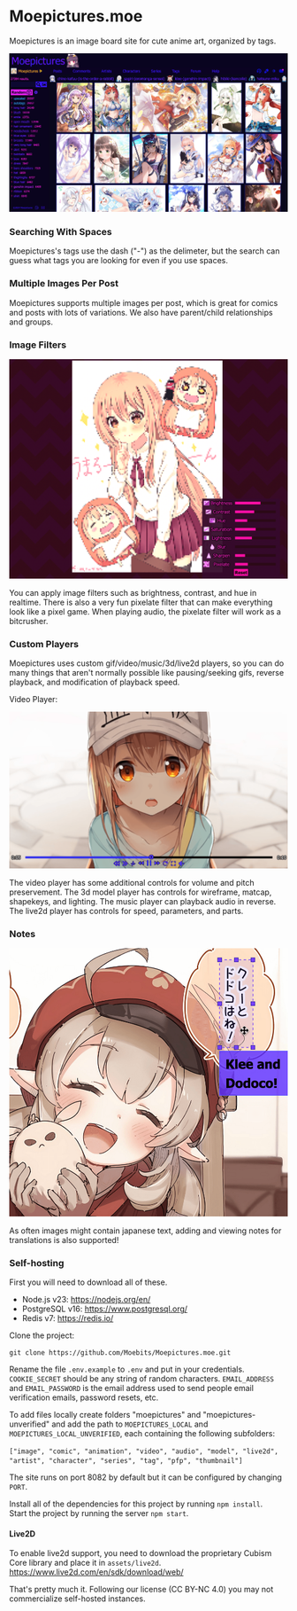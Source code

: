 # Moepictures.moe

Moepictures is an image board site for cute anime art, organized by tags.

<img src="assets/images/mainimg.png">

### Searching With Spaces

Moepictures's tags use the dash ("-") as the delimeter, but the search can guess what tags you are looking for even if you use spaces.

### Multiple Images Per Post

Moepictures supports multiple images per post, which is great for comics and posts with lots of variations. We also have parent/child relationships and groups.

### Image Filters

<img src="assets/images/imagefilters.png">

You can apply image filters such as brightness, contrast, and hue in realtime. There is also a very fun pixelate filter that 
can make everything look like a pixel game. When playing audio, the pixelate filter will work as a bitcrusher.

### Custom Players

Moepictures uses custom gif/video/music/3d/live2d players, so you can do many things that aren't normally possible like pausing/seeking 
gifs, reverse playback, and modification of playback speed. 

Video Player:

<img src="assets/images/videoplayer.png">

The video player has some additional controls for volume and pitch preservement. The 3d model player has 
controls for wireframe, matcap, shapekeys, and lighting. The music player can playback audio in reverse. The 
live2d player has controls for speed, parameters, and parts.

### Notes

<img src="assets/images/notes.png">

As often images might contain japanese text, adding and viewing notes for translations is also supported!

### Self-hosting

First you will need to download all of these.

- Node.js v23: https://nodejs.org/en/
- PostgreSQL v16: https://www.postgresql.org/
- Redis v7: https://redis.io/

Clone the project:
```
git clone https://github.com/Moebits/Moepictures.moe.git
```

Rename the file `.env.example` to `.env` and put in your credentials. `COOKIE_SECRET` should be any string of random characters. `EMAIL_ADDRESS` and `EMAIL_PASSWORD` is the email address used to send people email verification emails, password resets, etc.

To add files locally create folders "moepictures" and "moepictures-unverified" and add the path to `MOEPICTURES_LOCAL` and `MOEPICTURES_LOCAL_UNVERIFIED`, each containing the following subfolders:

`["image", "comic", "animation", "video", "audio", "model", "live2d", "artist", "character", "series", "tag", "pfp", "thumbnail"]`

The site runs on port 8082 by default but it can be configured by changing `PORT`.

Install all of the dependencies for this project by running `npm install`. \
Start the project by running the server `npm start`.

#### Live2D
To enable live2d support, you need to download the proprietary Cubism Core library and place it in `assets/live2d`.
https://www.live2d.com/en/sdk/download/web/

That's pretty much it. Following our license (CC BY-NC 4.0) you may not commercialize self-hosted instances.

